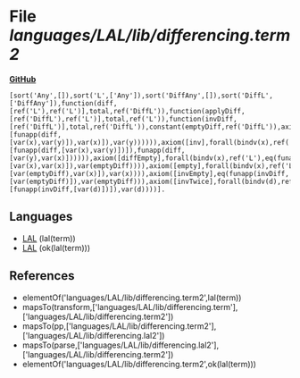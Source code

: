 # File _languages/LAL/lib/differencing.term2_
**[GitHub](https://github.com/softlang/yas/blob/master/languages/LAL/lib/differencing.term2)**
```
[sort('Any',[]),sort('L',['Any']),sort('DiffAny',[]),sort('DiffL',['DiffAny']),function(diff,[ref('L'),ref('L')],total,ref('DiffL')),function(applyDiff,[ref('DiffL'),ref('L')],total,ref('L')),function(invDiff,[ref('DiffL')],total,ref('DiffL')),constant(emptyDiff,ref('DiffL')),axiom([apply],forall(bindv(x),ref('L'),forall(bindv(y),ref('L'),forall(bindv(d),ref('DiffL'),eq(funapp(applyDiff,[funapp(diff,[var(x),var(y)]),var(x)]),var(y)))))),axiom([inv],forall(bindv(x),ref('L'),forall(bindv(y),ref('L'),eq(funapp(invDiff,[funapp(diff,[var(x),var(y)])]),funapp(diff,[var(y),var(x)]))))),axiom([diffEmpty],forall(bindv(x),ref('L'),eq(funapp(diff,[var(x),var(x)]),var(emptyDiff)))),axiom([empty],forall(bindv(x),ref('L'),eq(funapp(applyDiff,[var(emptyDiff),var(x)]),var(x)))),axiom([invEmpty],eq(funapp(invDiff,[var(emptyDiff)]),var(emptyDiff))),axiom([invTwice],forall(bindv(d),ref('DiffL'),eq(funapp(invDiff,[funapp(invDiff,[var(d)])]),var(d))))].
```

## Languages
* [LAL](../languages/LAL.md) (lal(term))
* [LAL](../languages/LAL.md) (ok(lal(term)))

## References
* elementOf('languages/LAL/lib/differencing.term2',lal(term))
* mapsTo(transform,['languages/LAL/lib/differencing.term'],['languages/LAL/lib/differencing.term2'])
* mapsTo(pp,['languages/LAL/lib/differencing.term2'],['languages/LAL/lib/differencing.lal2'])
* mapsTo(parse,['languages/LAL/lib/differencing.lal2'],['languages/LAL/lib/differencing.term2'])
* elementOf('languages/LAL/lib/differencing.term2',ok(lal(term)))
